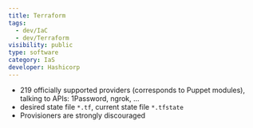 ```yaml
---
title: Terraform
tags:
  - dev/IaC
  - dev/Terraform
visibility: public
type: software
category: IaS
developer: Hashicorp
---
```


- 219 officially supported providers (corresponds to Puppet modules), talking to APIs: 1Password, ngrok, ...
- desired state file `*.tf`, current state file `*.tfstate`
- Provisioners are strongly discouraged
